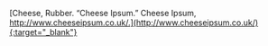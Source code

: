 ---
---

[Cheese, Rubber. “Cheese Ipsum.” Cheese Ipsum, http://www.cheeseipsum.co.uk/.](http://www.cheeseipsum.co.uk/){:target="_blank"}
